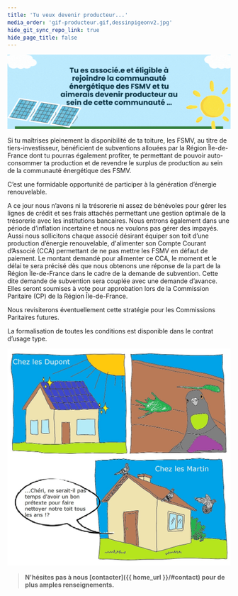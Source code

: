 ```yaml
---
title: 'Tu veux devenir producteur...'
media_order: 'gif-producteur.gif,dessinpigeonv2.jpg'
hide_git_sync_repo_link: true
hide_page_title: false
---
```


![gif-producteur](gif-producteur.gif "gif-producteur")

Si tu maîtrises pleinement la disponibilité de ta toiture, les FSMV, au titre de tiers-investisseur, bénéficient de subventions allouées par la Région Île-de-France dont tu pourras également profiter, te permettant de pouvoir auto-consommer ta production et de revendre le surplus de production au sein de la communauté énergétique des FSMV.

C’est une formidable opportunité de participer à la génération d’énergie renouvelable.

A ce jour nous n’avons ni la trésorerie ni assez de bénévoles pour gérer les lignes de crédit et ses frais attachés permettant une gestion optimale de la trésorerie avec les institutions bancaires. Nous entrons également dans une période d’inflation incertaine et nous ne voulons pas gérer des impayés. Aussi nous sollicitons chaque associé désirant équiper son toit d’une production d’énergie renouvelable, d'alimenter son Compte Courant d’Associé (CCA) permettant de ne pas mettre les FSMV en défaut de paiement. Le montant demandé pour alimenter ce CCA, le moment et le délai te sera précisé dès que nous obtenons une réponse de la part de la Région Île-de-France dans le cadre de la demande de subvention. Cette dite demande de subvention sera couplée avec une demande d’avance. Elles seront soumises à vote pour approbation lors de la Commission Paritaire (CP) de la Région Île-de-France.

Nous revisiterons éventuellement cette stratégie pour les Commissions Paritaires futures.

La formalisation de toutes les conditions est disponible dans le contrat d’usage type.

![dessinpigeonv2](dessinpigeonv2.jpg "dessinpigeonv2")

> **N'hésites pas à nous [contacter]({{ home_url }}/#contact) pour de plus amples renseignements.**